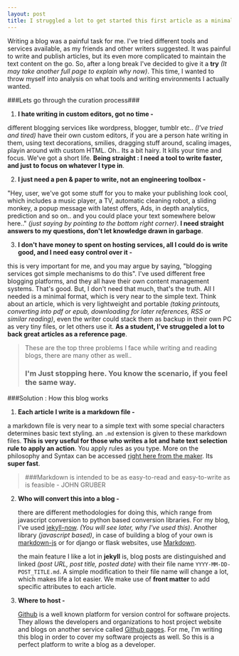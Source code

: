 ```yaml
---
layout: post
title: I struggled a lot to get started this first article as a minimalist. How I decided best suitable tools for me.
---
```


Writing a blog was a painful task for me. I've tried different tools and services available, as my friends and other writers suggested. It was painful to write and publish articles, but its even more complicated to maintain the text content on the go. So, after a long break I've decided to give it a **try** *(It may take another full page to explain why now)*. This time, I wanted to throw myself into analysis on what tools and writing environments I actually wanted.

###Lets go through the curation process###
1.	**I hate writing in custom editors, got no time -**

  different blogging services like wordpress, blogger, tumblr etc.. *(I've tried and tired)* have their own custom editors, if you are a person hate writing in them, using text decorations, smilies, dragging stuff around, scaling images, playin around with custom HTML. Oh.. Its a bit hairy. It kills your time and focus. We've got a short life. **Being straight : I need a tool to write faster, and just to focus on whatever I type in**.
  
2. **I just need a pen & paper to write, not an engineering toolbox -** 

  "Hey, user, we've got some stuff for you to make your publishing look cool, which includes a music player, a TV, automatic cleaning robot, a sliding monkey, a popup message with latest offers, Ads, in depth analytics, prediction and so on.. and you could place your text somewhere below here.." *(just saying by pointing to the bottom right corner)*. **I need straight answers to my questions, don't let knowledge drawn in garbage**.
  
3. **I don't have money to spent on hosting services, all I could do is write good, and I need easy control over it -**

  this is very important for me, and you may argue by saying, "blogging services got simple mechanisms to do this". I've used different free blogging platforms, and they all have their own content management systems. That's good. But, I don't need that much, that's the truth. All I needed is a minimal format, which is very near to the simple text. Think about an article, which is very lightweight and portable *(taking printouts, converting into pdf or epub, downloading for later references, RSS or similar reading)*, even the writer could stack them as backup in their own PC as very tiny files, or let others use it. **As a student, I've struggeled a lot to back great articles as a reference page**.
  
> These are the top three problems I face while writing and reading blogs, there are many other as well..
> ### I'm Just stopping here. You know the scenario, if you feel the same way.  
  
###Solution : How this blog works
  1.	**Each article I write is a markdown file -**

  a markdown file is very near to a simple text with some special characters determines basic text styling. an `.md` extension is given to these markdown files. **This is very useful for those who writes a lot and hate text selection rule to apply an action**. You apply rules as you type. More on the philosophy and Syntax can be accessed [right here from the maker](http://daringfireball.net/projects/markdown/syntax). Its **super fast**.
> ###Markdown is intended to be as easy-to-read and easy-to-write as is feasible - JOHN GRUBER 

2.	**Who will convert this into a blog -**

	there are different methodologies for doing this, which range from javascript conversion to python based conversion libraries. For my blog, I've used [jekyll-now](http://www.jekyllnow.com). *(You will see later, why I've used this)*. Another library *(javascript based)*, in case of building a blog of your own is [markdown-js](https://github.com/evilstreak/markdown-js) or for django or flask websites, use [Markdown](https://pypi.python.org/pypi/Markdown).
	
	the main feature I like a lot in **jekyll** is, blog posts are distinguished and linked *(post URL, post title, posted date)* with their file name `YYYY-MM-DD-POST_TITLE.md`. A simple modification to their file name will change a lot, which makes life a lot easier. We make use of **front matter** to add specific attributes to each article.
	
3. **Where to host -**

	[Github](https://github.com) is a well known platform for version control for software projects. They allows the developers and organizations to host project website and blogs on another service called [Github pages](https://github.io). For me, I'm writing this blog in order to cover my software projects as well. So this is a perfect platform to write a blog as a developer.